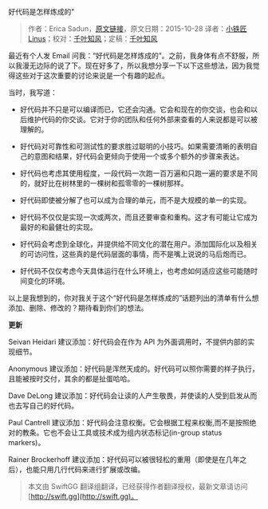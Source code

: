 好代码是怎样炼成的"

> 作者：Erica Sadun，[原文链接](http://ericasadun.com/2015/10/28/what-makes-good-code/)，原文日期：2015-10-28
> 译者：[小铁匠Linus](http://linusling.com)；校对：[千叶知风](http://weibo.com/xiaoxxiao)；定稿：[千叶知风](http://weibo.com/xiaoxxiao)
  









最近有个人发 Email 问我：“好代码是怎样炼成的”。之前，我身体有点不舒服，所以我漫无边际的说了下。现在好多了，所以我想分享一下以下这些想法，因为我觉得这些对于这次重要的讨论来说是一个有趣的起点。



当时，我写道：

* 好代码并不只是可以编译而已，它还会沟通。它会和现在的你交谈，也会和以后维护代码的你交谈。它对于你的团队和任何外部来查看的人来说都是可以被理解的。

* 好代码对可靠性和可测试性的要求胜过聪明的小技巧。如果需要清晰的表明自己的意图和结果，好代码会更倾向于使用一个或多个额外的步骤来表达。

* 好代码也考虑其使用程度，一段代码一次跑一百万遍和只跑一遍的要求是不同的，就好比在树林里的一棵树和孤零零的一棵树那样。

* 好代码即使被分解了也可以成为合理的单元，而不是大规模的单一的实现。

* 好代码不仅仅是实现一次或两次，而且还要审查和重构。这才有可能让它成为最好的和最健壮的实现。

* 好代码会考虑到全球化，并提供给不同文化的潜在用户。添加国际化以及相关的可访问性，这些真的是代码层面的事情，而不是嘴上说说的马后炮而已。

* 好代码不仅仅考虑今天具体运行在什么环境上，也考虑如何适应这些可能随时间变化的环境。

以上是我想到的，你对我关于这个“好代码是怎样炼成的”话题列出的清单有什么想添加、删除、修改的？期待看到你们的想法。

**更新**

Seivan Heidari 建议添加：好代码会在作为 API 为外面调用时，不提供内部的实现细节。

Anonymous 建议添加：好代码是浑然天成的。好代码可以照你需要的样子执行，且能被按时交付，其余的都是扯蛋哈哈。

Dave DeLong 建议添加：好代码会让读的人产生敬畏，并使读的人受到启发从而也去写自己的好代码。

Paul Cantrell 建议添加：好代码会注意权衡。它会根据工程来权衡,而不是按照绝对的教条。它也不会让工具或技术成为组内状态标记(in-group status markers)。

Rainer Brockerhoff 建议添加：好代码可以被很轻松的重用（即使是在几年之后），也能只用几行代码来进行扩展或改编。
> 本文由 SwiftGG 翻译组翻译，已经获得作者翻译授权，最新文章请访问 [http://swift.gg](http://swift.gg)。